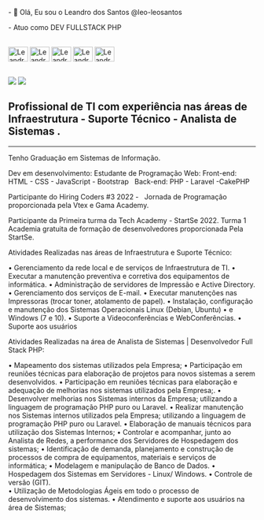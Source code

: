 

<p>
- 👋 Olá, Eu sou o Leandro dos Santos @leo-leosantos
</p>
<p>
- Atuo como DEV FULLSTACK PHP
</p>


<div style="display: inline_block"><br>
  <img align="center" alt="Leandro-Js" height="30" width="40" src="https://cdn.jsdelivr.net/gh/devicons/devicon/icons/javascript/javascript-original.svg">
  <img align="center" alt="Leandro-PHP" height="30" width="40" src="https://cdn.jsdelivr.net/gh/devicons/devicon/icons/php/php-original.svg">
  <img align="center" alt="Leandro-HTML" height="30" width="40" src="https://cdn.jsdelivr.net/gh/devicons/devicon/icons/html5/html5-original.svg" >
  <img align="center" alt="Leandro-CSS" height="30" width="40" src="https://cdn.jsdelivr.net/gh/devicons/devicon/icons/css3/css3-original.svg" >
  <img align="center" alt="Leandro-Boostrap" height="30" width="40" src="https://cdn.jsdelivr.net/gh/devicons/devicon/icons/bootstrap/bootstrap-original.svg" >

</div>
</br>
<div> 


  <a href = "mailto:lds.leosantos@gmail.com"><img src="https://img.shields.io/badge/-Gmail-%23333?style=for-the-badge&logo=gmail&logoColor=white" target="_blank"></a>
  <a href="https://www.linkedin.com/in/leandro-dos-santos-35644790/" target="_blank"><img src="https://img.shields.io/badge/-LinkedIn-%230077B5?style=for-the-badge&logo=linkedin&logoColor=white" target="_blank"></a> 
 
 
</div>

<div>


<h2>Profissional de TI com  experiência nas áreas de Infraestrutura - Suporte Técnico - Analista de Sistemas .</h2>
<hr>
Tenho Graduação em Sistemas de Informação.

Dev em desenvolvimento: Estudante de Programação Web: 
Front-end:  HTML - CSS - JavaScript  - Bootstrap
&nbsp;
Back-end: PHP - Laravel -CakePHP 

Participante do Hiring Coders #3 2022 - 
&nbsp;
Jornada de Programação proporcionada pela Vtex  e Gama Academy.

Participante da Primeira turma da Tech Academy - StartSe 2022. Turma 1 
Academia gratuita de formação de desenvolvedores proporcionada Pela StartSe.

Atividades Realizadas nas áreas de Infraestrutura e Suporte Técnico:

• Gerenciamento da rede local e de serviços de Infraestrutura de TI.
• Executar a manutenção preventiva e corretiva dos equipamentos de informática.
• Administração de servidores de Impressão e Active Directory.
• Gerenciamento dos serviços de E-mail.
• Executar manutenções nas Impressoras (trocar toner, atolamento de papel).
• Instalação, configuração e manutenção dos Sistemas Operacionais Linux (Debian, Ubuntu)
• e Windows (7 e 10).
• Suporte a Videoconferências e WebConferências.
• Suporte aos usuários


Atividades Realizadas na área de Analista de Sistemas | Desenvolvedor Full Stack PHP:

•	Mapeamento dos sistemas utilizados pela Empresa;
•	Participação em reuniões técnicas para elaboração de projetos para novos sistemas a serem desenvolvidos.
•	Participação em reuniões técnicas para elaboração e adequação de melhorias nos sistemas utilizados pela Empresa;.
•	Desenvolver melhorias nos Sistemas internos da Empresa; utilizando a linguagem de programação PHP puro ou  Laravel.
•	Realizar manutenção nos Sistemas internos utilizados pela Empresa; utilizando a linguagem de programação PHP puro ou Laravel.
•	Elaboração de manuais técnicos para utilização dos Sistemas Internos;
•	Controlar e acompanhar, junto ao Analista de Redes, a performance dos Servidores de Hospedagem dos sistemas;
•	Identificação de demanda, planejamento e construção de processos de compra de equipamentos, materiais e serviços de informática;
•	Modelagem e manipulação de Banco de Dados.
•	Hospedagem dos Sistemas em Servidores - Linux/ Windows.
•	Controle de versão (GIT).  
•	Utilização de Metodologias Ágeis em todo o processo de desenvolvimento dos sistemas.
•	Atendimento e suporte aos usuários na área de Sistemas;


